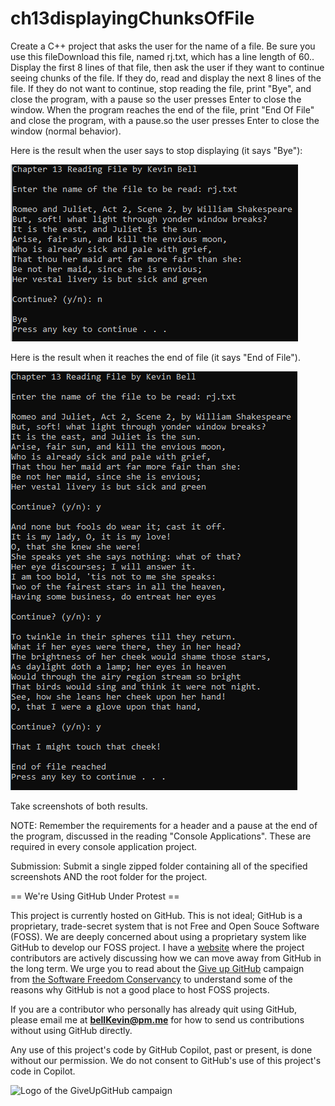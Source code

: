 # ch13displayingChunksOfFile

Create a C++ project that asks the user for the name of a file. Be sure you use this fileDownload this file, named rj.txt, which has a line length of 60.. Display the first 8 lines of that file, then ask the user if they want to continue seeing chunks of the file. If they do, read and display the next 8 lines of the file. If they do not want to continue, stop reading the file, print "Bye", and close the program, with a pause so the user presses Enter to close the window. When the program reaches the end of the file, print "End Of File" and close the program, with a pause.so the user presses Enter to close the window (normal behavior).

Here is the result when the user says to stop displaying (it says "Bye"):

![Ch 13 Reading running](https://github.com/bell-kevin/ch13displayingChunksOfFile/blob/main/shakespeare.PNG)

Here is the result when it reaches the end of file (it says "End of File").

![Ch 13 Reading end](https://github.com/bell-kevin/ch13displayingChunksOfFile/blob/main/shakespeareWill.PNG)

Take screenshots of both results.

NOTE: Remember the requirements for a header and a pause at the end of the program, discussed in the reading "Console Applications". These are required in every console application project.

Submission: Submit a single zipped folder containing all of the specified screenshots AND the root folder for the project.

== We're Using GitHub Under Protest ==

This project is currently hosted on GitHub.  This is not ideal; GitHub is a
proprietary, trade-secret system that is not Free and Open Souce Software
(FOSS).  We are deeply concerned about using a proprietary system like GitHub
to develop our FOSS project. I have a [website](https://bellKevin.me) where the
project contributors are actively discussing how we can move away from GitHub
in the long term.  We urge you to read about the [Give up GitHub](https://GiveUpGitHub.org) campaign 
from [the Software Freedom Conservancy](https://sfconservancy.org) to understand some of the reasons why GitHub is not 
a good place to host FOSS projects.

If you are a contributor who personally has already quit using GitHub, please
email me at **bellKevin@pm.me** for how to send us contributions without
using GitHub directly.

Any use of this project's code by GitHub Copilot, past or present, is done
without our permission.  We do not consent to GitHub's use of this project's
code in Copilot.

![Logo of the GiveUpGitHub campaign](https://sfconservancy.org/img/GiveUpGitHub.png)
